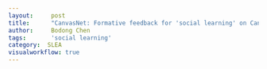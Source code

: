 ```yaml
---
layout:     post
title:      "CanvasNet: Formative feedback for 'social learning' on Canvas"
author:     Bodong Chen
tags: 		'social learning'
category:  SLEA
visualworkflow: true
---
```


<script async class="speakerdeck-embed" data-id="7a701c7be3da424a92d031b6c5b6c666" data-ratio="1.77777777777778" src="//speakerdeck.com/assets/embed.js"></script>

